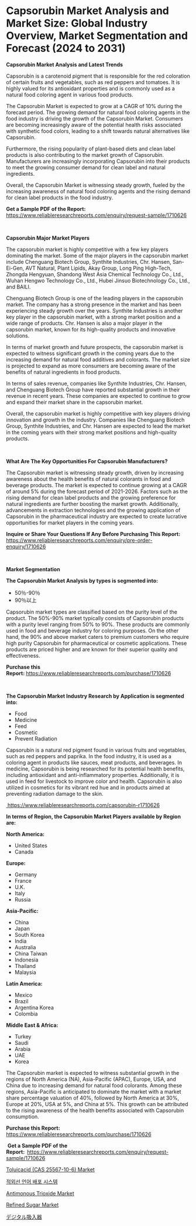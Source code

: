 <p><h1>Capsorubin Market Analysis and Market Size: Global Industry Overview, Market Segmentation and Forecast (2024 to 2031)</h1></p><p><strong>Capsorubin Market Analysis and Latest Trends</strong></p>
<p><p>Capsorubin is a carotenoid pigment that is responsible for the red coloration of certain fruits and vegetables, such as red peppers and tomatoes. It is highly valued for its antioxidant properties and is commonly used as a natural food coloring agent in various food products.</p><p>The Capsorubin Market is expected to grow at a CAGR of 10% during the forecast period. The growing demand for natural food coloring agents in the food industry is driving the growth of the Capsorubin Market. Consumers are becoming increasingly aware of the potential health risks associated with synthetic food colors, leading to a shift towards natural alternatives like Capsorubin.</p><p>Furthermore, the rising popularity of plant-based diets and clean label products is also contributing to the market growth of Capsorubin. Manufacturers are increasingly incorporating Capsorubin into their products to meet the growing consumer demand for clean label and natural ingredients.</p><p>Overall, the Capsorubin Market is witnessing steady growth, fueled by the increasing awareness of natural food coloring agents and the rising demand for clean label products in the food industry.</p></p>
<p><strong>Get a Sample PDF of the Report:&nbsp;</strong> <a href="https://www.reliableresearchreports.com/enquiry/request-sample/1710626">https://www.reliableresearchreports.com/enquiry/request-sample/1710626</a></p>
<p>&nbsp;</p>
<p><strong>Capsorubin Major Market Players</strong></p>
<p><p>The capsorubin market is highly competitive with a few key players dominating the market. Some of the major players in the capsorubin market include Chenguang Biotech Group, Synthite Industries, Chr. Hansen, San-Ei-Gen, AVT Natural, Plant Lipids, Akay Group, Long Ping High-Tech, Zhongda Hengyuan, Shandong West Asia Chemical Technology Co., Ltd., Wuhan Hengwo Technology Co., Ltd., Hubei Jinsuo Biotechnology Co., Ltd., and BAILI.</p><p>Chenguang Biotech Group is one of the leading players in the capsorubin market. The company has a strong presence in the market and has been experiencing steady growth over the years. Synthite Industries is another key player in the capsorubin market, with a strong market position and a wide range of products. Chr. Hansen is also a major player in the capsorubin market, known for its high-quality products and innovative solutions.</p><p>In terms of market growth and future prospects, the capsorubin market is expected to witness significant growth in the coming years due to the increasing demand for natural food additives and colorants. The market size is projected to expand as more consumers are becoming aware of the benefits of natural ingredients in food products.</p><p>In terms of sales revenue, companies like Synthite Industries, Chr. Hansen, and Chenguang Biotech Group have reported substantial growth in their revenue in recent years. These companies are expected to continue to grow and expand their market share in the capsorubin market.</p><p>Overall, the capsorubin market is highly competitive with key players driving innovation and growth in the industry. Companies like Chenguang Biotech Group, Synthite Industries, and Chr. Hansen are expected to lead the market in the coming years with their strong market positions and high-quality products.</p></p>
<p>&nbsp;</p>
<p><strong>What Are The Key Opportunities For Capsorubin Manufacturers?</strong></p>
<p><p>The Capsorubin market is witnessing steady growth, driven by increasing awareness about the health benefits of natural colorants in food and beverage products. The market is expected to continue growing at a CAGR of around 5% during the forecast period of 2021-2026. Factors such as the rising demand for clean label products and the growing preference for natural ingredients are further boosting the market growth. Additionally, advancements in extraction technologies and the growing application of Capsorubin in the pharmaceutical industry are expected to create lucrative opportunities for market players in the coming years.</p></p>
<p><strong>Inquire or Share Your Questions If Any Before Purchasing This Report:</strong> <a href="https://www.reliableresearchreports.com/enquiry/pre-order-enquiry/1710626">https://www.reliableresearchreports.com/enquiry/pre-order-enquiry/1710626</a></p>
<p>&nbsp;</p>
<p><strong>Market Segmentation</strong></p>
<p><strong>The Capsorubin Market Analysis by types is segmented into:</strong></p>
<p><ul><li>50％-90％</li><li>90％以上</li></ul></p>
<p><p>Capsorubin market types are classified based on the purity level of the product. The 50%-90% market typically consists of Capsorubin products with a purity level ranging from 50% to 90%. These products are commonly used in food and beverage industry for coloring purposes. On the other hand, the 90% and above market caters to premium customers who require high purity Capsorubin for pharmaceutical or cosmetic applications. These products are priced higher and are known for their superior quality and effectiveness.</p></p>
<p><strong>Purchase this Report:&nbsp;</strong><a href="https://www.reliableresearchreports.com/purchase/1710626">https://www.reliableresearchreports.com/purchase/1710626</a></p>
<p>&nbsp;</p>
<p><strong>The Capsorubin Market Industry Research by Application is segmented into:</strong></p>
<p><ul><li>Food</li><li>Medicine</li><li>Feed</li><li>Cosmetic</li><li>Prevent Radiation</li></ul></p>
<p><p>Capsorubin is a natural red pigment found in various fruits and vegetables, such as red peppers and paprika. In the food industry, it is used as a coloring agent in products like sauces, meat products, and beverages. In medicine, Capsorubin is being researched for its potential health benefits, including antioxidant and anti-inflammatory properties. Additionally, it is used in feed for livestock to improve color and health. Capsorubin is also utilized in cosmetics for its vibrant red hue and in products aimed at preventing radiation damage to the skin.</p></p>
<p><a href="https://www.reliableresearchreports.com/capsorubin-r1710626">&nbsp;https://www.reliableresearchreports.com/capsorubin-r1710626</a></p>
<p><strong>In terms of Region, the Capsorubin Market Players available by Region are:</strong></p>
<p>
    <p> <strong> North America: </strong>
        <ul>
            <li>United States</li>
            <li>Canada</li>
        </ul>
        </p> 
    <p> <strong> Europe: </strong>
        <ul>
            <li>Germany</li>
            <li>France</li>
            <li>U.K.</li>
            <li>Italy</li>
            <li>Russia</li>
        </ul>
        </p> 
    <p> <strong> Asia-Pacific: </strong>
        <ul>
            <li>China</li>
            <li>Japan</li>
            <li>South Korea</li>
            <li>India</li>
            <li>Australia</li>
            <li>China Taiwan</li>
            <li>Indonesia</li>
            <li>Thailand</li>
            <li>Malaysia</li>
        </ul>
        </p> 
    <p> <strong> Latin America: </strong>
        <ul>
            <li>Mexico</li>
            <li>Brazil</li>
            <li>Argentina Korea</li>
            <li>Colombia</li>
        </ul>
        </p> 
    <p> <strong> Middle East & Africa: </strong>
        <ul>
            <li>Turkey</li>
            <li>Saudi</li>
            <li>Arabia</li>
            <li>UAE</li>
            <li>Korea</li>
        </ul>
    </p>
    </p>
<p><p>The Capsorubin market is expected to witness substantial growth in the regions of North America (NA), Asia-Pacific (APAC), Europe, USA, and China due to increasing demand for natural food colorants. Among these regions, Asia-Pacific is anticipated to dominate the market with a market share percentage valuation of 40%, followed by North America at 30%, Europe at 20%, USA at 5%, and China at 5%. This growth can be attributed to the rising awareness of the health benefits associated with Capsorubin consumption.</p></p>
<p><strong>Purchase this Report: </strong><a href="https://www.reliableresearchreports.com/purchase/1710626">https://www.reliableresearchreports.com/purchase/1710626</a></p>
<p>&nbsp;<strong>Get a Sample PDF of the Report:&nbsp;&nbsp;</strong><a href="https://www.reliableresearchreports.com/enquiry/request-sample/1710626">https://www.reliableresearchreports.com/enquiry/request-sample/1710626</a></p>
<p><strong></strong></p>
<p><p><a href="https://github.com/ChiragRp1/Market-Research-Report-List-5/blob/main/toluicacid-cas-25567-10-6-market.md">Toluicacid (CAS 25567-10-6) Market</a></p><p><a href="https://github.com/fatmarawatan39/Market-Research-Report-List-1/blob/main/9414874107080.md">적외선 언어 배포 시스템</a></p><p><a href="https://github.com/abdelrhmankishk22/Market-Research-Report-List-4/blob/main/antimonous-trioxide-market.md">Antimonous Trioxide Market</a></p><p><a href="https://issuu.com/reportprime-2/docs/refined-sugar-market-size-2030.pptx">Refined Sugar Market</a></p><p><a href="https://github.com/mm14022023/Market-Research-Report-List-1/blob/main/1585809126475.md">デジタル吸入器</a></p></p>